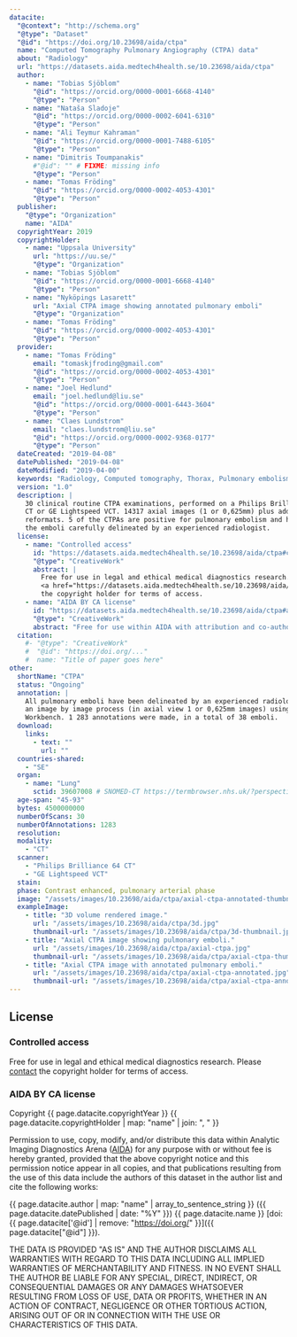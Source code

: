 ```yaml
---
datacite:
  "@context": "http://schema.org"
  "@type": "Dataset"
  "@id": "https://doi.org/10.23698/aida/ctpa"
  name: "Computed Tomography Pulmonary Angiography (CTPA) data"
  about: "Radiology"
  url: "https://datasets.aida.medtech4health.se/10.23698/aida/ctpa"
  author:
    - name: "Tobias Sjöblom"
      "@id": "https://orcid.org/0000-0001-6668-4140"
      "@type": "Person"
    - name: "Nataša Sladoje"
      "@id": "https://orcid.org/0000-0002-6041-6310"
      "@type": "Person"
    - name: "Ali Teymur Kahraman"
      "@id": "https://orcid.org/0000-0001-7488-6105"
      "@type": "Person"
    - name: "Dimitris Toumpanakis"
      #"@id": "" # FIXME: missing info
      "@type": "Person"
    - name: "Tomas Fröding"
      "@id": "https://orcid.org/0000-0002-4053-4301"
      "@type": "Person"        
  publisher:
    "@type": "Organization"
    name: "AIDA"
  copyrightYear: 2019
  copyrightHolder:
    - name: "Uppsala University"
      url: "https://uu.se/"
      "@type": "Organization"
    - name: "Tobias Sjöblom"
      "@id": "https://orcid.org/0000-0001-6668-4140"
      "@type": "Person"
    - name: "Nyköpings Lasarett"
      url: "Axial CTPA image showing annotated pulmonary emboli"
      "@type": "Organization"
    - name: "Tomas Fröding"
      "@id": "https://orcid.org/0000-0002-4053-4301"
      "@type": "Person"        
  provider:
    - name: "Tomas Fröding"
      email: "tomaskjfroding@gmail.com"
      "@id": "https://orcid.org/0000-0002-4053-4301"
      "@type": "Person"        
    - name: "Joel Hedlund"
      email: "joel.hedlund@liu.se"
      "@id": "https://orcid.org/0000-0001-6443-3604"
      "@type": "Person"
    - name: "Claes Lundstrom"
      email: "claes.lundstrom@liu.se"
      "@id": "https://orcid.org/0000-0002-9368-0177"
      "@type": "Person"
  dateCreated: "2019-04-08"
  datePublished: "2019-04-08"
  dateModified: "2019-04-00"
  keywords: "Radiology, Computed tomography, Thorax, Pulmonary embolism, Annotated"
  version: "1.0"
  description: |
    30 clinical routine CTPA examinations, performed on a Philips Brilliance 64
    CT or GE Lightspeed VCT. 14317 axial images (1 or 0,625mm) plus additional
    reformats. 5 of the CTPAs are positive for pulmonary embolism and have all
    the emboli carefully delineated by an experienced radiologist.
  license:
    - name: "Controlled access"
      id: "https://datasets.aida.medtech4health.se/10.23698/aida/ctpa#controlled-access"
      "@type": "CreativeWork"
      abstract: |
        Free for use in legal and ethical medical diagnostics research. <br/> Please
        <a href="https://datasets.aida.medtech4health.se/10.23698/aida/ctpa#download">contact</a>
        the copyright holder for terms of access.
    - name: "AIDA BY CA license"
      id: "https://datasets.aida.medtech4health.se/10.23698/aida/ctpa#aida-by-ca-license"
      "@type": "CreativeWork"
      abstract: "Free for use within AIDA with attribution and co-authorship."
  citation:
    #- "@type": "CreativeWork"
    #  "@id": "https://doi.org/..."
    #  name: "Title of paper goes here"
other:
  shortName: "CTPA"
  status: "Ongoing"
  annotation: |
    All pulmonary emboli have been delineated by an experienced radiologist - in
    an image by image process (in axial view 1 or 0,625mm images) using MITK
    Workbench. 1 283 annotations were made, in a total of 38 emboli.
  download:
    links:
      - text: ""
        url: ""
  countries-shared:
    - "SE"
  organ:
    - name: "Lung"
      sctid: 39607008 # SNOMED-CT https://termbrowser.nhs.uk/?perspective=full&conceptId1=%s
  age-span: "45-93"
  bytes: 4500000000
  numberOfScans: 30
  numberOfAnnotations: 1283
  resolution:
  modality:
    - "CT"
  scanner:
    - "Philips Brilliance 64 CT"
    - "GE Lightspeed VCT"
  stain:
  phase: Contrast enhanced, pulmonary arterial phase
  image: "/assets/images/10.23698/aida/ctpa/axial-ctpa-annotated-thumbnail.jpg"
  exampleImage:
    - title: "3D volume rendered image."
      url: "/assets/images/10.23698/aida/ctpa/3d.jpg"
      thumbnail-url: "/assets/images/10.23698/aida/ctpa/3d-thumbnail.jpg"
    - title: "Axial CTPA image showing pulmonary emboli."
      url: "/assets/images/10.23698/aida/ctpa/axial-ctpa.jpg"
      thumbnail-url: "/assets/images/10.23698/aida/ctpa/axial-ctpa-thumbnail.jpg"
    - title: "Axial CTPA image with annotated pulmonary emboli."
      url: "/assets/images/10.23698/aida/ctpa/axial-ctpa-annotated.jpg"
      thumbnail-url: "/assets/images/10.23698/aida/ctpa/axial-ctpa-annotated-thumbnail.jpg"
---
```

## License
### Controlled access
Free for use in legal and ethical medical diagnostics research.
Please [contact](#contact) the copyright holder for terms of access.

### AIDA BY CA license
Copyright
{{ page.datacite.copyrightYear }}
{{ page.datacite.copyrightHolder | map: "name" |  join: ", " }}

Permission to use, copy, modify, and/or distribute this data within Analytic
Imaging Diagnostics Arena ([AIDA](https://medtech4health.se/aida)) for any
purpose with or without fee is hereby granted, provided that the above copyright
notice and this permission notice appear in all copies, and that publications
resulting from the use of this data include the authors of this dataset in the
author list and cite the following works:

{{ page.datacite.author | map: "name" | array_to_sentence_string }}
({{ page.datacite.datePublished | date: "%Y" }})
{{ page.datacite.name }}
[doi:{{ page.datacite['@id'] | remove: "https://doi.org/" }}]({{ page.datacite["@id"] }}).

THE DATA IS PROVIDED "AS IS" AND THE AUTHOR DISCLAIMS ALL WARRANTIES WITH REGARD
TO THIS DATA INCLUDING ALL IMPLIED WARRANTIES OF MERCHANTABILITY AND FITNESS. IN
NO EVENT SHALL THE AUTHOR BE LIABLE FOR ANY SPECIAL, DIRECT, INDIRECT, OR
CONSEQUENTIAL DAMAGES OR ANY DAMAGES WHATSOEVER RESULTING FROM LOSS OF USE, DATA
OR PROFITS, WHETHER IN AN ACTION OF CONTRACT, NEGLIGENCE OR OTHER TORTIOUS
ACTION, ARISING OUT OF OR IN CONNECTION WITH THE USE OR CHARACTERISTICS OF THIS
DATA.
